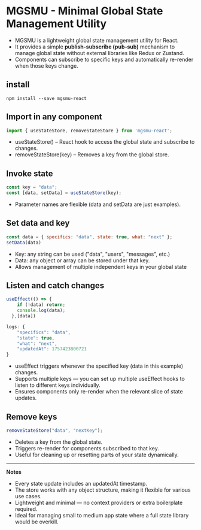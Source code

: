 # MGSMU - Minimal Global State Management Utility

- MGSMU is a lightweight global state management utility for React.  
- It provides a simple **publish-subscribe (pub-sub)** mechanism to manage global state without external libraries like Redux or Zustand.  
- Components can subscribe to specific keys and automatically re-render when those keys change.

## install
```
npm install --save mgsmu-react
```

## Import in any component

```jsx
import { useStateStore, removeStateStore } from 'mgsmu-react';
```
- useStateStore() – React hook to access the global state and subscribe to changes.
- removeStateStore(key) – Removes a key from the global store.

## Invoke state
```jsx
const key = "data";
const [data, setData] = useStateStore(key);
```
- Parameter names are flexible (data and setData are just examples).

## Set data and key

```jsx
const data = { specifics: "data", state: true, what: "next" };
setData(data)
```

- Key: any string can be used ("data", "users", "messages", etc.)
- Data: any object or array can be stored under that key.
- Allows management of multiple independent keys in your global state

## Listen and catch changes

```jsx
useEffect(() => {
    if (!data) return;
    console.log(data);
  },[data])
```

```jsx
logs: {
    "specifics": "data",
    "state": true,
    "what": "next",
    "updatedAt": 1757423800721
}
```
- useEffect triggers whenever the specified key (data in this example) changes.
- Supports multiple keys — you can set up multiple useEffect hooks to listen to different keys individually.
- Ensures components only re-render when the relevant slice of state updates.

## Remove keys

```jsx
removeStateStore("data", "nextKey");
```

- Deletes a key from the global state.
- Triggers re-render for components subscribed to that key.
- Useful for cleaning up or resetting parts of your state dynamically.

----
**Notes**

- Every state update includes an updatedAt timestamp.
- The store works with any object structure, making it flexible for various use cases.
- Lightweight and minimal — no context providers or extra boilerplate required.
- Ideal for managing small to medium app state where a full state library would be overkill.